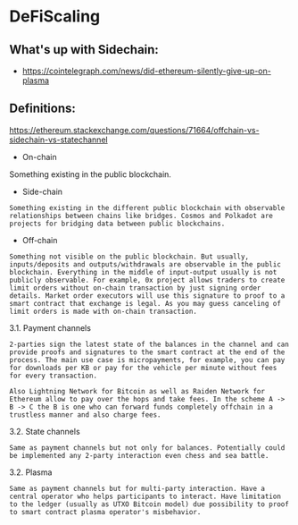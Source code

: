 # DeFiScaling


## What's up with Sidechain:

 - https://cointelegraph.com/news/did-ethereum-silently-give-up-on-plasma




## Definitions:

https://ethereum.stackexchange.com/questions/71664/offchain-vs-sidechain-vs-statechannel

- On-chain

Something existing in the public blockchain.

- Side-chain

```
Something existing in the different public blockchain with observable relationships between chains like bridges. Cosmos and Polkadot are projects for bridging data between public blockchains.
```

- Off-chain

```
Something not visible on the public blockchain. But usually, inputs/deposits and outputs/withdrawals are observable in the public blockchain. Everything in the middle of input-output usually is not publicly observable. For example, 0x project allows traders to create limit orders without on-chain transaction by just signing order details. Market order executors will use this signature to proof to a smart contract that exchange is legal. As you may guess canceling of limit orders is made with on-chain transaction.
```

3.1. Payment channels

```
2-parties sign the latest state of the balances in the channel and can provide proofs and signatures to the smart contract at the end of the process. The main use case is micropayments, for example, you can pay for downloads per KB or pay for the vehicle per minute without fees for every transaction.

Also Lightning Network for Bitcoin as well as Raiden Network for Ethereum allow to pay over the hops and take fees. In the scheme A -> B -> C the B is one who can forward funds completely offchain in a trustless manner and also charge fees.
```

3.2. State channels

```
Same as payment channels but not only for balances. Potentially could be implemented any 2-party interaction even chess and sea battle.
```

3.2. Plasma

```
Same as payment channels but for multi-party interaction. Have a central operator who helps participants to interact. Have limitation to the ledger (usually as UTXO Bitcoin model) due possibility to proof to smart contract plasma operator's misbehavior.
```
